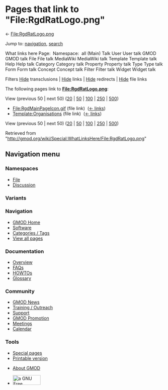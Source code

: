 <div id="mw-page-base" class="noprint">

</div>

<div id="mw-head-base" class="noprint">

</div>

<div id="content" class="mw-body" role="main">

<span id="top"></span>

<div id="mw-js-message" style="display:none;">

</div>



# <span dir="auto">Pages that link to "File:RgdRatLogo.png"</span>

<div id="bodyContent">

<div id="contentSub">

← [File:RgdRatLogo.png](/wiki/File:RgdRatLogo.png "File:RgdRatLogo.png")

</div>

<div id="jump-to-nav" class="mw-jump">

Jump to: [navigation](#mw-navigation), [search](#p-search)

</div>

<div id="mw-content-text">

What links here Page:  Namespace:  all (Main) Talk User User talk GMOD
GMOD talk File File talk MediaWiki MediaWiki talk Template Template talk
Help Help talk Category Category talk Property Property talk Type Type
talk Form Form talk Concept Concept talk Filter Filter talk Widget
Widget talk

Filters
[Hide](/mediawiki/index.php?title=Special:WhatLinksHere/File:RgdRatLogo.png&hidetrans=1 "Special:WhatLinksHere/File:RgdRatLogo.png")
transclusions \|
[Hide](/mediawiki/index.php?title=Special:WhatLinksHere/File:RgdRatLogo.png&hidelinks=1 "Special:WhatLinksHere/File:RgdRatLogo.png")
links \|
[Hide](/mediawiki/index.php?title=Special:WhatLinksHere/File:RgdRatLogo.png&hideredirs=1 "Special:WhatLinksHere/File:RgdRatLogo.png")
redirects \|
[Hide](/mediawiki/index.php?title=Special:WhatLinksHere/File:RgdRatLogo.png&hideimages=1 "Special:WhatLinksHere/File:RgdRatLogo.png")
file links

The following pages link to
**[File:RgdRatLogo.png](/wiki/File:RgdRatLogo.png "File:RgdRatLogo.png")**:

View (previous 50 \| next 50)
([20](/mediawiki/index.php?title=Special:WhatLinksHere/File:RgdRatLogo.png&limit=20 "Special:WhatLinksHere/File:RgdRatLogo.png")
\|
[50](/mediawiki/index.php?title=Special:WhatLinksHere/File:RgdRatLogo.png&limit=50 "Special:WhatLinksHere/File:RgdRatLogo.png")
\|
[100](/mediawiki/index.php?title=Special:WhatLinksHere/File:RgdRatLogo.png&limit=100 "Special:WhatLinksHere/File:RgdRatLogo.png")
\|
[250](/mediawiki/index.php?title=Special:WhatLinksHere/File:RgdRatLogo.png&limit=250 "Special:WhatLinksHere/File:RgdRatLogo.png")
\|
[500](/mediawiki/index.php?title=Special:WhatLinksHere/File:RgdRatLogo.png&limit=500 "Special:WhatLinksHere/File:RgdRatLogo.png"))

- [File:RgdMainPageIcon.gif](/wiki/File:RgdMainPageIcon.gif "File:RgdMainPageIcon.gif")
  (file link) ‎ <span class="mw-whatlinkshere-tools">([←
  links](/mediawiki/index.php?title=Special:WhatLinksHere&target=File%3ARgdMainPageIcon.gif "Special:WhatLinksHere"))</span>
- [Template:Organisations](/wiki/Template:Organisations "Template:Organisations")
  (file link) ‎ <span class="mw-whatlinkshere-tools">([←
  links](/mediawiki/index.php?title=Special:WhatLinksHere&target=Template%3AOrganisations "Special:WhatLinksHere"))</span>

View (previous 50 \| next 50)
([20](/mediawiki/index.php?title=Special:WhatLinksHere/File:RgdRatLogo.png&limit=20 "Special:WhatLinksHere/File:RgdRatLogo.png")
\|
[50](/mediawiki/index.php?title=Special:WhatLinksHere/File:RgdRatLogo.png&limit=50 "Special:WhatLinksHere/File:RgdRatLogo.png")
\|
[100](/mediawiki/index.php?title=Special:WhatLinksHere/File:RgdRatLogo.png&limit=100 "Special:WhatLinksHere/File:RgdRatLogo.png")
\|
[250](/mediawiki/index.php?title=Special:WhatLinksHere/File:RgdRatLogo.png&limit=250 "Special:WhatLinksHere/File:RgdRatLogo.png")
\|
[500](/mediawiki/index.php?title=Special:WhatLinksHere/File:RgdRatLogo.png&limit=500 "Special:WhatLinksHere/File:RgdRatLogo.png"))

</div>

<div class="printfooter">

Retrieved from
"<http://gmod.org/wiki/Special:WhatLinksHere/File:RgdRatLogo.png>"

</div>

<div id="catlinks" class="catlinks catlinks-allhidden">

</div>

<div class="visualClear">

</div>

</div>

</div>

<div id="mw-navigation">

## Navigation menu

<div id="mw-head">



<div id="left-navigation">

<div id="p-namespaces" class="vectorTabs" role="navigation"
aria-labelledby="p-namespaces-label">

### Namespaces

- <span id="ca-nstab-image"><a href="/wiki/File:RgdRatLogo.png" accesskey="c"
  title="View the file page [c]">File</a></span>
- <span id="ca-talk"><a
  href="/mediawiki/index.php?title=File_talk:RgdRatLogo.png&amp;action=edit&amp;redlink=1"
  accesskey="t"
  title="Discussion about the content page [t]">Discussion</a></span>

</div>

<div id="p-variants" class="vectorMenu emptyPortlet" role="navigation"
aria-labelledby="p-variants-label">

### 

### Variants[](#)

<div class="menu">

</div>

</div>

</div>

<div id="right-navigation">





</div>



</div>

</div>

</div>

<div id="mw-panel">

<div id="p-logo" role="banner">

<a href="/wiki/Main_Page"
style="background-image: url(http://gmod.org/images/GMOD-cogs.png);"
title="Visit the main page"></a>

</div>

<div id="p-Navigation" class="portal" role="navigation"
aria-labelledby="p-Navigation-label">

### Navigation

<div class="body">

- <span id="n-GMOD-Home">[GMOD Home](/wiki/Main_Page)</span>
- <span id="n-Software">[Software](/wiki/GMOD_Components)</span>
- <span id="n-Categories-.2F-Tags">[Categories /
  Tags](/wiki/Categories)</span>
- <span id="n-View-all-pages">[View all
  pages](/wiki/Special:AllPages)</span>

</div>

</div>

<div id="p-Documentation" class="portal" role="navigation"
aria-labelledby="p-Documentation-label">

### Documentation

<div class="body">

- <span id="n-Overview">[Overview](/wiki/Overview)</span>
- <span id="n-FAQs">[FAQs](/wiki/Category:FAQ)</span>
- <span id="n-HOWTOs">[HOWTOs](/wiki/Category:HOWTO)</span>
- <span id="n-Glossary">[Glossary](/wiki/Glossary)</span>

</div>

</div>

<div id="p-Community" class="portal" role="navigation"
aria-labelledby="p-Community-label">

### Community

<div class="body">

- <span id="n-GMOD-News">[GMOD News](/wiki/GMOD_News)</span>
- <span id="n-Training-.2F-Outreach">[Training /
  Outreach](/wiki/Training_and_Outreach)</span>
- <span id="n-Support">[Support](/wiki/Support)</span>
- <span id="n-GMOD-Promotion">[GMOD
  Promotion](/wiki/GMOD_Promotion)</span>
- <span id="n-Meetings">[Meetings](/wiki/Meetings)</span>
- <span id="n-Calendar">[Calendar](/wiki/Calendar)</span>

</div>

</div>

<div id="p-tb" class="portal" role="navigation"
aria-labelledby="p-tb-label">

### Tools

<div class="body">

- <span id="t-specialpages"><a href="/wiki/Special:SpecialPages" accesskey="q"
  title="A list of all special pages [q]">Special pages</a></span>
- <span id="t-print"><a
  href="/mediawiki/index.php?title=Special:WhatLinksHere/File:RgdRatLogo.png&amp;printable=yes"
  rel="alternate" accesskey="p"
  title="Printable version of this page [p]">Printable version</a></span>

</div>

</div>

</div>

</div>

<div id="footer" role="contentinfo">

- <span id="footer-places-about">[About
  GMOD](/wiki/GMOD:About "GMOD:About")</span>

<!-- -->

- <span id="footer-copyrightico">[<img src="http://www.gnu.org/graphics/gfdl-logo-small.png" width="88"
  height="31" alt="a GNU Free Documentation License" />](http://www.gnu.org/licenses/fdl-1.3.html)</span>




</div>
